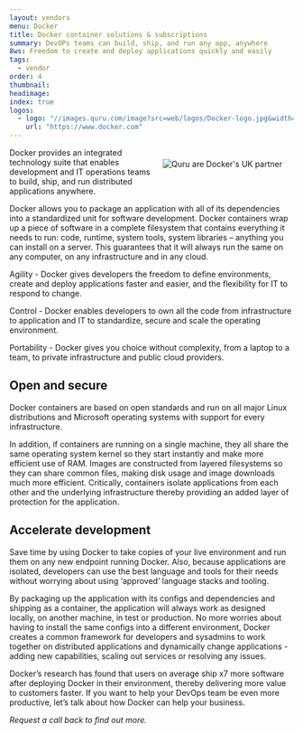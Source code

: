 ```yaml
---
layout: vendors
menu: Docker
title: Docker container solutions & subscriptions
summary: DevOPs teams can build, ship, and run any app, anywhere
8ws: Freedom to create and deploy applications quickly and easily
tags:
  - vendor
order: 4
thumbnail:
headimage:
index: true
logos:
  - logo: "//images.quru.com/image?src=web/logos/Docker-logo.jpg&width=110"
    url: "https://www.docker.com"
---
```


<div id="image" style="float: right; padding: 20px 20px"> <img class="clickable" src="http://images.quru.com/image?src=web/logos/dockerbadge.jpg" title="Docker" alt="Quru are Docker's UK partner"> </div>

Docker provides an integrated technology suite that enables development and IT operations teams to build, ship, and run distributed applications anywhere.

Docker allows you to package an application with all of its dependencies into a standardized unit for software development. Docker containers wrap up a piece of software in a complete filesystem that contains everything it needs to run: code, runtime, system tools, system libraries – anything you can install on a server. This guarantees that it will always run the same on any computer, on any infrastructure and in any cloud.

Agility - Docker gives developers the freedom to define environments, create and deploy applications faster and easier, and the flexibility for IT to respond to change.

Control - Docker enables developers to own all the code from infrastructure to application and IT to standardize, secure and scale the operating environment.

Portability - Docker gives you choice without complexity, from a laptop to a team, to private infrastructure and public cloud providers.

## Open and secure

Docker containers are based on open standards and run on all major Linux distributions and Microsoft operating systems with support for every infrastructure.

In addition, if containers are running on a single machine, they all share the same operating system kernel so they start instantly and make more efficient use of RAM. Images are constructed from layered filesystems so they can share common files, making disk usage and image downloads much more efficient. Critically, containers isolate applications from each other and the underlying infrastructure thereby providing an added layer of protection for the application.

## Accelerate development

Save time by using Docker to take copies of your live environment and run them on any new endpoint running Docker. Also, because applications are isolated, developers can use the best language and tools for their needs without worrying about using ‘approved’ language stacks and tooling.

By packaging up the application with its configs and dependencies and shipping as a container, the application will always work as designed locally, on another machine, in test or production. No more worries about having to install the same configs into a different environment, Docker creates a common framework for developers and sysadmins to work together on distributed applications and dynamically change applications - adding new capabilities, scaling out services or resolving any issues.

Docker’s research has found that users on average ship x7 more software after deploying Docker in their environment, thereby delivering more value to customers faster. If you want to help your DevOps team be even more productive, let’s talk about how Docker can help your business.

*Request a call back to find out more.*
